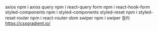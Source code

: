 axios
npm i axios
query
npm i react-query
form
npm i react-hook-form
styled-components
npm i styled-components
styled-reset
npm i styled-reset
router
npm i react-router-dom
swiper
npm i swiper
컬러
https://cssgradient.io/